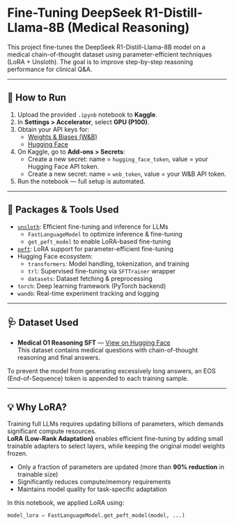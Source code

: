 # Fine-Tuning DeepSeek R1-Distill-Llama-8B (Medical Reasoning)

This project fine-tunes the DeepSeek R1-Distill-Llama-8B model on a medical chain-of-thought dataset using parameter-efficient techniques (LoRA + Unsloth). The goal is to improve step-by-step reasoning performance for clinical Q&A.

---

## 🚀 How to Run

1. Upload the provided `.ipynb` notebook to **Kaggle**.
2. In **Settings > Accelerator**, select **GPU (P100)**.
3. Obtain your API keys for:
    - [Weights & Biases (W&B)](https://wandb.ai/) 
    - [Hugging Face](https://huggingface.co/)
4. On Kaggle, go to **Add-ons > Secrets**:
    - Create a new secret: name = `hugging_face_token`, value = your Hugging Face API token.
    - Create a new secret: name = `wnb_token`, value = your W&B API token.
5. Run the notebook — full setup is automated.

---

## 🧰 Packages & Tools Used

- [`unsloth`](https://github.com/unslothai/unsloth): Efficient fine-tuning and inference for LLMs
  - `FastLanguageModel` to optimize inference & fine-tuning
  - `get_peft_model` to enable LoRA-based fine-tuning
- [`peft`](https://huggingface.co/docs/peft/index): LoRA support for parameter-efficient fine-tuning
- Hugging Face ecosystem:
  - `transformers`: Model handling, tokenization, and training
  - `trl`: Supervised fine-tuning via `SFTTrainer` wrapper
  - `datasets`: Dataset fetching & preprocessing
- `torch`: Deep learning framework (PyTorch backend)
- `wandb`: Real-time experiment tracking and logging

---

## 🩺 Dataset Used

- **Medical O1 Reasoning SFT** — [View on Hugging Face](https://huggingface.co/datasets/FreedomIntelligence/medical-o1-reasoning-SFT)  
  This dataset contains medical questions with chain-of-thought reasoning and final answers.

To prevent the model from generating excessively long answers, an EOS (End-of-Sequence) token is appended to each training sample.

---

## 💡 Why LoRA?

Training full LLMs requires updating billions of parameters, which demands significant compute resources.  
**LoRA (Low-Rank Adaptation)** enables efficient fine-tuning by adding small trainable adapters to select layers, while keeping the original model weights frozen.

- Only a fraction of parameters are updated (more than **90% reduction** in trainable size)
- Significantly reduces compute/memory requirements
- Maintains model quality for task-specific adaptation

In this notebook, we applied LoRA using:

```python
model_lora = FastLanguageModel.get_peft_model(model, ...)
